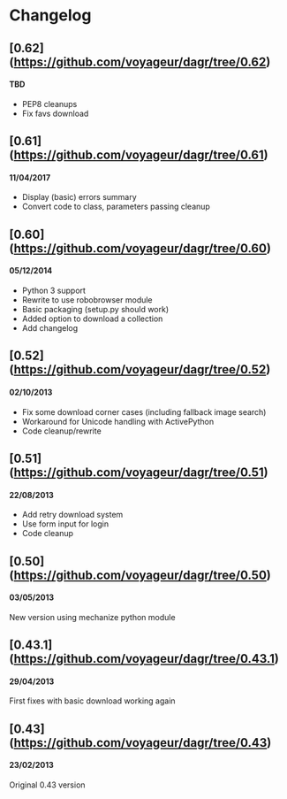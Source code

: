 # Changelog

## [0.62] (https://github.com/voyageur/dagr/tree/0.62)
#### TBD
- PEP8 cleanups
- Fix favs download

## [0.61] (https://github.com/voyageur/dagr/tree/0.61)
#### 11/04/2017
- Display (basic) errors summary
- Convert code to class, parameters passing cleanup

## [0.60] (https://github.com/voyageur/dagr/tree/0.60)
#### 05/12/2014
- Python 3 support
- Rewrite to use robobrowser module
- Basic packaging (setup.py should work)
- Added option to download a collection
- Add changelog

## [0.52] (https://github.com/voyageur/dagr/tree/0.52)
#### 02/10/2013
- Fix some download corner cases (including fallback image search)
- Workaround for Unicode handling with ActivePython
- Code cleanup/rewrite

## [0.51] (https://github.com/voyageur/dagr/tree/0.51)
#### 22/08/2013
- Add retry download system
- Use form input for login
- Code cleanup

## [0.50] (https://github.com/voyageur/dagr/tree/0.50)
#### 03/05/2013
New version using mechanize python module

## [0.43.1] (https://github.com/voyageur/dagr/tree/0.43.1)
#### 29/04/2013
First fixes with basic download working again

## [0.43] (https://github.com/voyageur/dagr/tree/0.43)
#### 23/02/2013
Original 0.43 version
